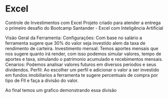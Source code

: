 # Excel
Controle de Investimentos com Excel
Projeto criado para atender a entrega o primeiro desafio do Bootcamp Santander - Excel com Inteligência Artificial

Visão Geral da Ferramenta:
  Configurações:
   Com base no salário a ferramenta sugere que 30% do valor seja investido alem da taxa de rendimento de carteira.
  Investimento mensal: 
    Temos aportes mensais que nos sugere quanto irá render, com isso podemos simular valores, tempo de aportes e taxa, simulando o patrimonio acumulado e recebimentos mensais.
  Cenarios:
    Podemos analisar valores futuros em diversos periodos e seus dividendos.
  Perfil:
  Ao escolher um perfil e adicionar o valor a ser investido em fundos imobiliarios a ferramenta te sugere percentuais de compra por tipo de FII e faça a divisão do valor.

Ao final temos um grafico demonstrando essa divisão

